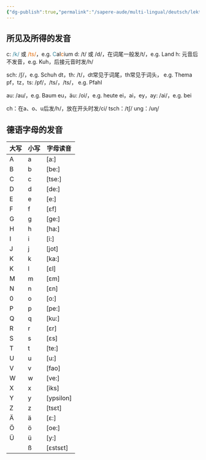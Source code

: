 ```yaml
---
{"dg-publish":true,"permalink":"/sapere-aude/multi-lingual/deutsch/lektion-1/","dgPassFrontmatter":true}
---
```


## 所见及所得的发音

c: <font color="#31859b">/k/</font> 或 <font color="#e36c09">/ts/</font>，e.g. <font color="#31859b">C</font>al<font color="#e36c09">c</font>ium
d: /t/ 或 /d/，在词尾一般发/t/，e.g. Land
h: 元音后不发音，e.g. Kuh，后接元音时发/h/

sch: /ʃ/，e.g. Schuh
dt，th: /t/，dt常见于词尾，th常见于词头， e.g. Thema
pf，tz，ts: /pf/，/ts/，/ts/， e.g. Pfahl

au: /au/，e.g. Baum
eu，äu: /oi/，e.g. heute
ei，ai，ey，ay: /ai/，e.g. bei

ch：在a、o、u后发/h/，放在开头时发/ci/
tsch：/tʃ/
ung：/uɳ/

## 德语字母的发音

| **大写** | **小写** | **字母读音**  |
| ------ | ------ | --------- |
| A      | a      | [a:]      |
| B      | b      | [be:]     |
| C      | c      | [tse:]    |
| D      | d      | [de:]     |
| E      | e      | [e:]      |
| F      | f      | [εf]      |
| G      | g      | [ge:]     |
| H      | h      | [ha:]     |
| I      | i      | [i:]      |
| J      | j      | [jot]     |
| K      | k      | [ka:]     |
| K      | l      | [εl]      |
| M      | m      | [εm]      |
| N      | n      | [εn]      |
| 0      | o      | [o:]      |
| P      | p      | [pe:]     |
| Q      | q      | [ku:]     |
| R      | r      | [εr]      |
| S      | s      | [εs]      |
| T      | t      | [te:]     |
| U      | u      | [u:]      |
| V      | v      | [fao]     |
| W      | w      | [ve:]     |
| X      | x      | [iks]     |
| Y      | y      | [ypsilon] |
| Z      | z      | [tsεt]    |
| Ä      | ä      | [ε:]      |
| Ö      | ö      | [oe:]     |
| Ü      | ü      | [y:]      |
|        | ß      | [εstsεt]  |
